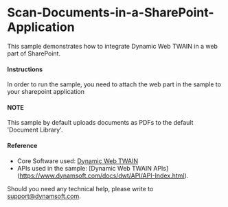 # Scan-Documents-in-a-SharePoint-Application

This sample demonstrates how to integrate Dynamic Web TWAIN in a web part of SharePoint.

#### Instructions

In order to run the sample, you need to attach the web part in the sample to your sharepoint application

#### NOTE
This sample by default uploads documents as PDFs to the default 'Document Library'.

#### Reference
* Core Software used: [Dynamic Web TWAIN](https://www.dynamsoft.com/Products/WebTWAIN_Overview.aspx)
* APIs used in the sample: [Dynamic Web TWAIN APIs] (https://www.dynamsoft.com/docs/dwt/API/API-Index.html).

Should you need any technical help, please write to 
support@dynamsoft.com.